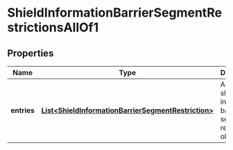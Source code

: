 

# ShieldInformationBarrierSegmentRestrictionsAllOf1


## Properties

| Name | Type | Description | Notes |
|------------ | ------------- | ------------- | -------------|
|**entries** | [**List&lt;ShieldInformationBarrierSegmentRestriction&gt;**](ShieldInformationBarrierSegmentRestriction.md) | A list of shield information barrier segment restriction objects |  [optional] |



